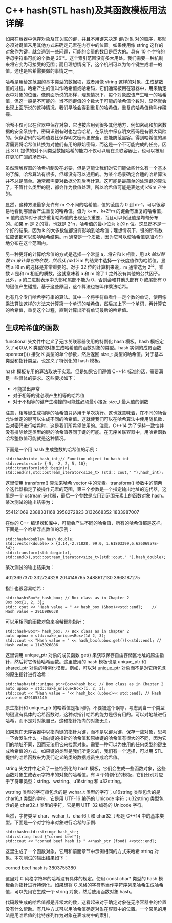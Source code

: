 # C++ hash(STL hash)及其函数模板用法详解

如果在容器中保存对象及其关联的键，并且不用键来决定 键/对象 对的顺序，那就必须对键值釆用其他方式来确定元素在内存中的位置。如果使用像 string 这样的对象作为键，就会遇到一些问题，可能的变量的数目是巨大的。具有 10 个字符的字母字符串可能的个数是 26¹⁰。这个索引范围没有多大用处。我们需要一种机制来将它变为可接受的范围；而且理想情况下，这个机制可以为每个键生成唯一的值。这也是哈希需要做的事情之一。

哈希是用给定范围的基本类型的数据项，或者用像 string 这样的对象，生成整数值的过程。哈希产生的值叫作哈希值或哈希码，它们通常被用在容器中，用来确定表中对象的位置。像前面所说的那样，理想情况下，每个对象应该产生唯一的哈希值，但这一般是不可能的。当不同键值的个数大于可能的哈希值个数时，显然就会出现上面所说的这种情况，我们早晚会得到重复的哈希值。重复的哈希值也叫作碰撞。

哈希不仅可以在容器中保存对象，它也被应用到很多其他地方，例如密码和加密数据的安全系统中，密码识别有时也包含哈希。在系统中保存明文密码是有很大风险的。保存密码的哈希值要比保存明文密码更安全，更能防范黑客。得到哈希值的黑客需要将哈希值转换为对他们有用的原始密码，而这是一个不可能完成的任务。因此 STL 提供的对不同类型数据哈希的能力不仅可以用在关联容器上，也可以被用在更加广阔的场景中。

虽然理解容器的哈希机制没在必要，但是这能让我们对它们能做些什么有一个基本的了解。哈希算法有很多，但却没有可以通用的。为某个场景确定合适的哈希算法并不总是简单。通常都需要对数据分割后再计算。这可能是最简单的处理键的算法了，不管什么类型的键，都会作为数值处理。所以哈希值可能是表达式 k%m 产生的。

显然，这种方法最多允许有 m 个不同的哈希值，值的范围为 0 到 m-1。可以很容易地看到哪里会产生重复的哈希值。值为 k+m、k+2*m 的键会有重复的哈希值，m 值的选择对于减少重复哈希值的出现至关重要，而且可以保证值是均匀分布的。如果 m 是 2 的幂，也就是 2^n，哈希值的最小位为 k 的 n 位。这显然不是一个好的结果，因为 k 的大多数位都没有影响到哈希值；理想情况下，键的所有数位应该都可以影响哈希结果。m 通常是一个质数，因为它可以使哈希值更加均匀地分布在这个范围内。

另一种更好的计算哈希值的方式是选择一个常量 a，将它和 k 相乘，用 a*k 除以整数 m 来计算它的余数，然后从 (a*k)%m 的结果中选择一个长度值作为哈希值。显然 a 和 m 的选择是非常重要的。对于 32 位的计算机来说，m 通常选为 2³²。乘数 a 是和 m 相近的质数，这就意味着 a 和 m 除了 1 之外没有其他的公共因子。此外，a 的二进制表示中头部和尾部不能为 0，否则会和其他头部有 0 或尾部有 0 的键值产生碰撞。基于这些原因，这个算法也被叫作乘法哈希。

也有几个专门哈希字符串的算法。其中一个将字符串看作一定个数的单词，使用像乘法算法这样的方法来计算第一个单词的哈希值，然后加上下一个单词，再计算它的哈希值，重复这个过程，直到计算出所有单词最后的哈希值。

## 生成哈希值的函数

functional 头文件中定义了无序关联容器使用的特例化 hash<K> 模板。hash<K> 模板定义了可以从 K 类型的对象生成哈希值的函数对象的类型。hash<K> 实例的成员函数  operator()() 接受 K 类型的单个参数，然后返回 size_t 类型的哈希值。对于基本类型和指针类型，也定义了特例化的 hash<K> 模板。

hash<K> 模板专用的算法取决于实现，但是如果它们遵循 C++14 标准的话，需要满足一些具体的要求。这些要求如下：

*   不能拋出异常
*   对于相等的键必须产生相等的哈希值
*   对于不相等的键产生碰撞的可能性必须最小接近 size_t 最大值的倒数

注意，相等键生成相等的哈希值只适用于单次执行。这也就意味着，在不同的场合允许给定的键可以生成不同的哈希值。这就使我们可以在哈希算法中使用随机数，当对密码进行哈希时，这是我们所希望使用的。注意，C++14 为了保持一致性并没有排除给定类型的键的哈希值等同于键的可能。在无序关联容器中，用哈希函数哈希整数值可能就是这种情况。

下面是一个用 hash<K> 生成整数的哈希值的示例：

```
std::hash<int> hash_int;// Function object to hash int
std::vector<int> {-5, -2, 2, 5, 10};
std::transform(std::begin(n), std::end(n),std::ostream_iterator<size_t> (std:: cout," "),hash_int);
```

这里使用 transform() 算法来哈希 vector 中的元素。transform() 参数中的前两个迭代器指定了被操作元素的范围，第三个参数是一个指定输出地址的迭代器，这里是一个 ostream 迭代器，最后一个参数是应用到范围元素上的函数对象 hash<int>。某次测试的输出结果为：

554121069 2388331168 3958272823 3132668352 1833987007

在你的 C++ 编译器和库中，可能会产生不同的哈希值，所有的哈希值都是这样。下面是一个哈希浮点数值的示例：

```
std::hash<double> hash_double;
std::vector<double> x {3.14,-2.71828, 99.0, 1.61803399,6.62606957E-34};
std::transform(std::begin(x), std::end(x),std::ostream_iterator<size_t>(std::cout," "),hash_double);
```

某次测试的输出结果为：

4023697370 332724328 2014146765 3488612130 3968187275

指针也很容易哈希：

```
std::hash<Box*> hash_box; // Box class as in Chapter 2
Box box{1, 2, 3};
std:: cout << "Hash value = " << hash_box (&box)<<std::endl;    // Hash value = 2916986638
```

可以用相同的函数对象来哈希智能指针：

```
std::hash<Box*> hash_box; // Box class as in Chapter 2
auto upbox = std::make_unique<Box>(1A 2, 3);
std::cout << "Hash value = " << hash_box(upbox.get())<<std::endl; // Hash value = 1143026886
```

这里调用 unique_ptr<Box> 对象的成员函数 get() 来获取保存自由存储区地址的原生指针，然后将它传给哈希函数。这里使用的 hash<K> 模板也是 unique_ptr<T> 和 shared_ptr<T> 对象的特例化模板。例如，可以对 unique_ptr<Box> 对象而不是对它所包含的原生指针进行哈希：

```
std::hash<std::unique_ptr<Box>>hash_box; // Box class as in Chapter 2
auto upbox = std::make_unique<Box>(1, 2, 3);
std::cout << "Hash value = "<< hash_box (upbox)<< std::endl; // Hash value = 4291053140
```

原生指针和 unique_ptr 的哈希值是相同的。不要被这个误导，考虑到当一个类型的键没有具体的哈希函数时，这种对指针哈希的能力是很有用的。可以对地址进行哈希，而不是对对象自己。这和指针指向的对象无关。

如果想在无序容器中以指向键的指针为键，而不是以键为键，保存一些对象，思考一下会发生什么。指向键的指针的哈希值和原始键的哈希值有很大的不同，因为它们的地址不同，因而无法用它来检索对象。需要一种可以为使用的任何类型的键生成哈希值的方式。如果键的类型是我们所定义的，我们有一个选择，可以用 STL 提供的哈希函数来为我们定义的类的数据成员生成哈希值。

string 头文件中定义了一些特例化的 hash<K> 模板，它们会生成一些函数对象，这些函数对象生成表示字符串的对象的哈希值。有 4 个特例化的模板，它们分别对应于字符串类型：string、wstring、u16string 和 u32string。

wstring 类型的字符串包含的是 wchar_t 类型的字符；u16string 类型包含的是 charl6_t 类型的字符，它是用 UTF-16 编码的 Unicode 字符；u32string 类型包含的是 char32_t 类型的字符，它是用 UTF-32 编码的 Unicode 字符。

当然，字符类型 char、wchar_t、charl6_t 和 char32_t 都是 C++14 中的基本类型。下面是一个对字符串对象进行哈希的示例:

```
std::hash<std::string> hash_str;
std::string food {"corned beef"};
std::cout << "corned beef hash is " <<hash_str (food) <<std::endl;
```

这里生成了一个函数对象，它用和前面章节中示例相同的方式来哈希 string 对象。本次测试的输出结果如下：

corned beef hash is 3803755380

这里对 C 风格字符串的哈希没有具体的规定。使用 const char* 类型的 hash<T> 模板会为指针进行特例化。如果想将 C 风格的字符串当作字符序列来哈希生成哈希值，可以先用它生成一个 string 对象，然后使用函数对象 hash<string>。

代码段生成的哈希值都是非常大的数，这看起来对于确定对象在无序容器中的位置没有什么帮助。有几种方式可以用哈希值确定对象在容器中的位置。一个常见的用法是用哈希值的比特序列作为对象在表或树中的索引。